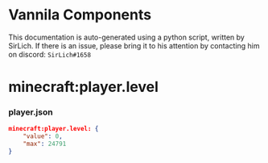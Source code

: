 # Vannila Components
This documentation is auto-generated using a python script, written by SirLich. If there is an issue, please bring it to his attention by contacting him on discord: `SirLich#1658`

# minecraft:player.level
### player.json
```JSON
minecraft:player.level: {
    "value": 0,
    "max": 24791
}
```

